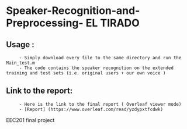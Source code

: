 # Speaker-Recognition-and-Preprocessing- EL TIRADO

## Usage :
         - Simply download every file to the same directory and run the Main_test.m
         - The code contains the speaker recognition on the extended training and test sets (i.e. original users + our own voice )
         
## Link to the report:
         - Here is the link to the final report ( Overleaf viewer mode)
         - [Report] (https://www.overleaf.com/read/yzdypxtfcdwk)
EEC201 final project

